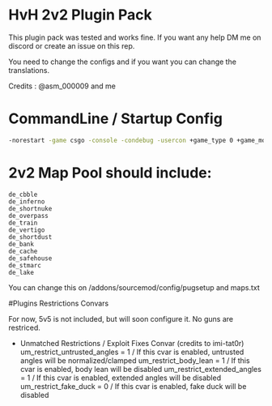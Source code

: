 # HvH 2v2 Plugin Pack 

This plugin pack was tested and works fine. If you want any help DM me on discord or create an issue on this rep.

You need to change the configs and if you want you can change the translations.

Credits : @asm_000009 and me

# CommandLine / Startup Config
```bash
-norestart -game csgo -console -condebug -usercon +game_type 0 +game_mode 2 -maxplayers_override 10 +exec server.cfg +mapgroup mg_active +map de_vertigo -ip YOURIP +net_public_adr YOURIP -ip_tv YOURIP -port YOURPORT -tv_port YOURPORT -tickrate 64 -stringtables -nobots -insecure
```

   # 2v2 Map Pool should include:
    
    de_cbble
    de_inferno
    de_shortnuke
    de_overpass
    de_train
    de_vertigo
    de_shortdust
    de_bank
    de_cache
    de_safehouse
    de_stmarc
    de_lake
    
   
You can change this on /addons/sourcemod/config/pugsetup and maps.txt

#Plugins Restrictions Convars

For now, 5v5 is not included, but will soon configure it.
No guns are restriced.

- Unmatched Restrictions / Exploit Fixes Convar (credits to imi-tat0r)
    um_restrict_untrusted_angles = 1 / If this cvar is enabled, untrusted angles will be normalized/clamped
	um_restrict_body_lean = 1 / If this cvar is enabled, body lean will be disabled
	um_restrict_extended_angles = 1 / If this cvar is enabled, extended angles will be disabled
	um_restrict_fake_duck = 0 / If this cvar is enabled, fake duck will be disabled
  




